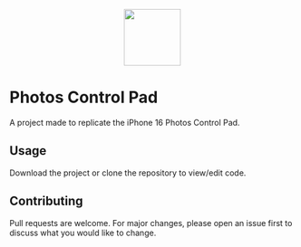 <p align="center">
  <img width="100" src="https://github.com/user-attachments/assets/393acafd-4b66-4049-80bc-2d266b17aa27">
</p>

# Photos Control Pad
A project made to replicate the iPhone 16 Photos Control Pad.

## Usage
Download the project or clone the repository to view/edit code.

## Contributing
Pull requests are welcome. For major changes, please open an issue first to discuss what you would like to change.
